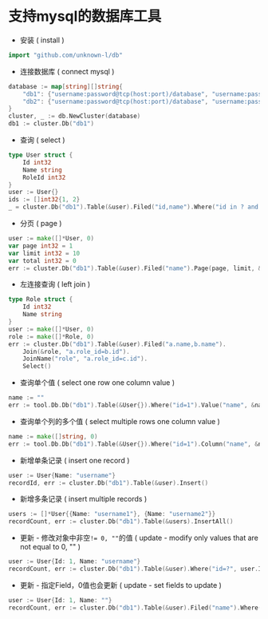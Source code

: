 # 支持mysql的数据库工具
- 安装 ( install )
```go
import "github.com/unknown-l/db"
```
- 连接数据库 ( connect mysql )
```go
database := map[string][]string{
    "db1": {"username:password@tcp(host:port)/database", "username:password@tcp(host:port)/database"},
    "db2": {"username:password@tcp(host:port)/database", "username:password@tcp(host:port)/database"},
}
cluster, _ := db.NewCluster(database)
db1 := cluster.Db("db1")
```
- 查询 ( select )
```go
type User struct {
    Id int32
    Name string
    RoleId int32
}
user := User{}
ids := []int32{1, 2}
_ = cluster.Db("db1").Table(&user).Filed("id,name").Where("id in ? and name = ?", ids, "a").Find()
```
- 分页 ( page )
```go
user := make([]*User, 0)
var page int32 = 1
var limit int32 = 10
var total int32 = 0
err := cluster.Db("db1").Table(&user).Filed("name").Page(page, limit, &total)
```
- 左连接查询 ( left join )
```go
type Role struct {
    Id int32
    Name string
}
user := make([]*User, 0)
role := make([]*Role, 0)
err := cluster.Db("db1").Table(&user).Filed("a.name,b.name").
    Join(&role, "a.role_id=b.id").
    JoinName("role", "a.role_id=c.id").
    Select()
```
- 查询单个值 ( select one row one column value )
```go
name := ""
err := tool.Db.Db("db1").Table(&User{}).Where("id=1").Value("name", &name)
```
- 查询单个列的多个值 ( select multiple rows one column value )
```go
name := make([]string, 0)
err := tool.Db.Db("db1").Table(&User{}).Where("id=1").Column("name", &name)
```
- 新增单条记录 ( insert one record )
```go
user := User{Name: "username"}
recordId, err := cluster.Db("db1").Table(&user).Insert()
```
- 新增多条记录 ( insert multiple records )
```go
users := []*User{{Name: "username1"}, {Name: "username2"}}
recordCount, err := cluster.Db("db1").Table(&users).InsertAll()
```
- 更新 - 修改对象中非空`!= 0, ""`的值 ( update - modify only values that are not equal to 0, "" )
```go
user := User{Id: 1, Name: "username"}
recordCount, err := cluster.Db("db1").Table(&user).Where("id=?", user.Id).Update()
```
- 更新 - 指定Field，0值也会更新 ( update - set fields to update )
```go
user := User{Id: 1, Name: ""}
recordCount, err := cluster.Db("db1").Table(&user).Filed("name").Where("id=?", user.Id).Update()
```